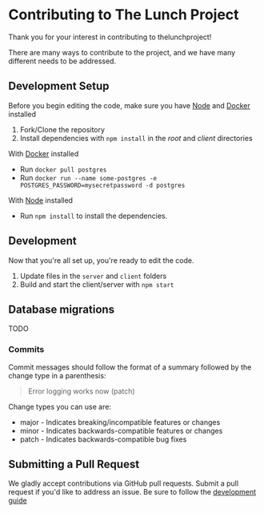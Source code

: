# Contributing to The Lunch Project
Thank you for your interest in contributing to thelunchproject!
 
There are many ways to contribute to the project, and we have many different needs to be addressed. 

## Development Setup
Before you begin editing the code, make sure you have [Node] and [Docker] installed

1. Fork/Clone the repository
2. Install dependencies with `npm install` in the *root* and *client* directories

With [Docker] installed

* Run `docker pull postgres`
* Run `docker run --name some-postgres -e POSTGRES_PASSWORD=mysecretpassword -d postgres`

With [Node] installed

* Run `npm install` to install the dependencies.

## Development

Now that you're all set up, you're ready to edit the code.

1. Update files in the `server` and `client` folders
2. Build and start the client/server with `npm start`

## Database migrations
TODO

### Commits
Commit messages should follow the format of a summary followed by the change type in a parenthesis:
	
> Error logging works now (patch)

Change types you can use are:
* major - Indicates breaking/incompatible features or changes
* minor - Indicates backwards-compatible features or changes
* patch - Indicates backwards-compatible bug fixes


## Submitting a Pull Request

We gladly accept contributions via GitHub pull requests. Submit a pull request if you'd like to address an issue. Be sure to follow the [development guide](#development-setup)


[Node]: https://nodejs.org/en/docs/
[Docker]: https://www.docker.com